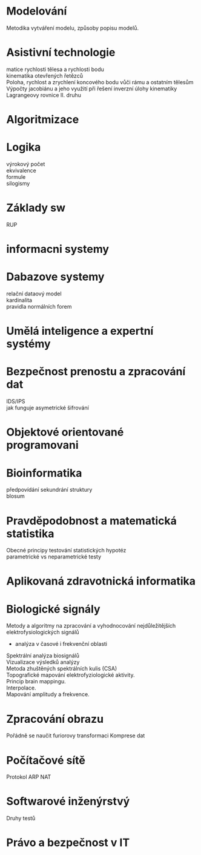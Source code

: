 # Modelování
Metodika vytváření modelu, způsoby popisu modelů.

# Asistivní technologie
matice rychlosti tělesa a rychlosti bodu  
kinematika otevřených řetězců  
Poloha, rychlost a zrychlení koncového bodu vůči rámu a ostatním tělesům  
Výpočty jacobiánu a jeho využití při řešení inverzní úlohy kinematiky  
Lagrangeovy rovnice II. druhu

# Algoritmizace

# Logika
výrokový počet  
ekvivalence  
formule  
silogismy

# Základy sw
RUP

# informacni systemy

# Dabazove systemy
relační dataový model  
kardinalita  
pravidla normálních forem

# Umělá inteligence a expertní systémy

# Bezpečnost prenostu a zpracování dat
IDS/IPS   
jak funguje asymetrické šifrování

# Objektové orientované programovani

# Bioinformatika
předpovídání sekundrání struktury  
blosum

# Pravděpodobnost a matematická statistika
Obecné principy testování statistických hypotéz  
parametrické vs neparametrické testy

# Aplikovaná zdravotnická informatika

# Biologické signály
Metody a algoritmy na zpracování a vyhodnocování nejdůležitějších elektrofysiologických signálů
- analýza v časové i frekvenční oblasti

Spektrální analýza biosignálů  
Vizualizace výsledků analýzy  
Metoda zhuštěných spektrálních kulis (CSA)  
Topografické mapování elektrofyziologické aktivity.   
Princip brain mappingu.   
Interpolace.   
Mapování amplitudy a frekvence.

# Zpracování obrazu
Pořádně se naučit furiorovy transformaci
Komprese dat

# Počítačové sítě
Protokol ARP
NAT

# Softwarové inženýrstvý
Druhy testů

# Právo a bezpečnost v IT



